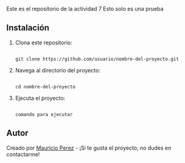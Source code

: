 Este es el repositorio de la actividad 7
Esto solo es una prueba
## Instalación

1. Clona este repositorio:

    ```

    git clone https://github.com/usuario/nombre-del-proyecto.git

    ```

2. Navega al directorio del proyecto:

    ```

    cd nombre-del-proyecto

    ```

3. Ejecuta el proyecto:

    ```

    comando para ejecutar

    ```

## Autor

Creado por [Mauricio Perez](https://github.com/tuusuario) - ¡Si te gusta el proyecto, no dudes en contactarme!